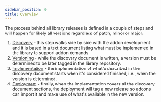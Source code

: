 ```yaml
---
sidebar_position: 0
title: Overview
---
```


The process behind all library releases is defined in a couple of steps and will happen for likely
all versions regardless of patch, minor or major:

1. [Discovery](discovery) - this step walks side by side with the addon development and it is based in a 
text document listing what must be implemented in the library to support addon demands.
1. [Versioning](versioning) - while the discovery document is written, a version must be determined to
be later tagged in the library repository.
1. [Implementation](implementation) - the implementation of what's described in the discovery document starts
when it's considered finished, i.e., when the version is determined.
1. [Deployment](deployment) - finally, when the implementation covers all the discovery document sections, the
deployment will tag a new release so addons can import it and make use of what's available in the new version.